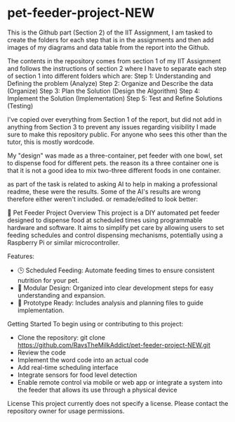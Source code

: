 # pet-feeder-project-NEW
This is the Github part (Section 2) of the IIT Assignment, I am tasked to create the folders for each step that is in the assignments  and then add images of my diagrams and data table from the report into the Github.

The contents in the repository comes from section 1 of my IIT Assignment and follows the instructions of section 2 where I have to separate each step of section 1 into different folders which are:
Step 1: Understanding and Defining the problem (Analyze)
Step 2: Organize and Describe the data (Organize)
Step 3: Plan the Solution (Design the Algorithm)
Step 4: Implement the Solution (Implementation)
Step 5: Test and Refine Solutions (Testing)

I've copied over everything from Section 1 of the report, but did not add in anything from Section 3
to prevent any issues regarding visibility I made sure to make this repository public. For anyone who sees this other than the tutor, this is mostly wordcode.

My "design" was made as a three-container, pet feeder with one bowl, set to dispense food for different pets. the reason its a three container one is that 
it is not a good idea to mix two-three different foods in one container.

as part of the task is related to asking AI to help in making a professional readme, these were the results. Some of the AI's results are wrong therefore either weren't included. or remade/edited to look better:

🐾 Pet Feeder Project
Overview
This project is a DIY automated pet feeder designed to dispense food at scheduled times using programmable hardware and software. It aims to simplify pet care by allowing users to set feeding schedules and control dispensing mechanisms, potentially using a Raspberry Pi or similar microcontroller.

Features:
- 🕒 Scheduled Feeding: Automate feeding times to ensure consistent nutrition for your pet.
- 📁 Modular Design: Organized into clear development steps for easy understanding and expansion.
- 🧪 Prototype Ready: Includes analysis and planning files to guide implementation.

Getting Started
To begin using or contributing to this project:
- Clone the repository:
git clone https://github.com/RavsTheMilkAddict/pet-feeder-project-NEW.git
- Review the code
- Implement the word code into an actual code
- Add real-time scheduling interface
- Integrate sensors for food level detection
- Enable remote control via mobile or web app or integrate a system into the feeder that allows its use through a physical device
  
License 
This project currently does not specify a license. Please contact the repository owner for usage permissions.

